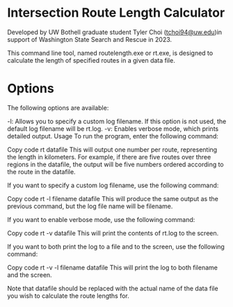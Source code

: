 # Intersection Route Length Calculator

Developed by UW Bothell graduate student Tyler Choi (tchoi94@uw.edu)in support of Washington State Search and Rescue in 2023. 

This command line tool, named routelength.exe or rt.exe, is designed to calculate the length of specified routes in a given data file.

# Options

The following options are available:

-l: Allows you to specify a custom log filename. If this option is not used, the default log filename will be rt.log.
-v: Enables verbose mode, which prints detailed output.
Usage
To run the program, enter the following command:

Copy code
rt datafile
This will output one number per route, representing the length in kilometers. For example, if there are five routes over three regions in the datafile, the output will be five numbers ordered according to the route in the datafile.

If you want to specify a custom log filename, use the following command:

Copy code
rt -l filename datafile
This will produce the same output as the previous command, but the log file name will be filename.

If you want to enable verbose mode, use the following command:

Copy code
rt -v datafile
This will print the contents of rt.log to the screen.

If you want to both print the log to a file and to the screen, use the following command:

Copy code
rt -v -l filename datafile
This will print the log to both filename and the screen.

Note that datafile should be replaced with the actual name of the data file you wish to calculate the route lengths for.